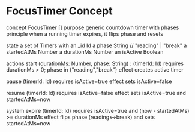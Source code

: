 # FocusTimer Concept

concept FocusTimer []
purpose generic countdown timer with phases
principle when a running timer expires, it flips phase and resets

state
  a set of Timers with
    an _id Id
    a phase String  // "reading" | "break"
    a startedAtMs Number
    a durationMs Number
    an isActive Boolean

actions
  start (durationMs: Number, phase: String) : (timerId: Id)
    requires durationMs > 0; phase in {"reading","break"}
    effect creates active timer

  pause (timerId: Id)
    requires isActive=true
    effect sets isActive=false

  resume (timerId: Id)
    requires isActive=false
    effect sets isActive=true and startedAtMs=now

  system expire (timerId: Id)
    requires isActive=true and (now - startedAtMs) >= durationMs
    effect flips phase (reading↔break) and sets startedAtMs=now
